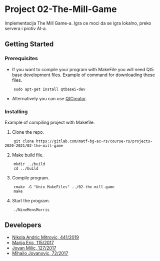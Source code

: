 # Project 02-The-Mill-Game

Implementacija The Mill Game-a. Igra ce moci da se igra lokalno, preko servera i protiv AI-a.

## Getting Started

### Prerequisites

- If you want to compile your program with MakeFile you will need Qt5 base development files.
Example of command for downloading these files.
```
    sudo apt-get install qtbase5-dev
```

- Alternatively you can use [QtCreator](https://www.qt.io/download).

### Installing
Example of compiling project with Makefile.

1. Clone the repo.
```
    git clone https://gitlab.com/matf-bg-ac-rs/course-rs/projects-2020-2021/02-the-mill-game
```
2. Make build file.
```
    mkdir ../build
    cd ../build
```
3. Compile program.
```
    cmake -G "Unix MakeFiles" ../02-the-mill-game
    make
``` 
4. Start the program.
```
    ./NineMensMorris
```

## Developers

- [Nikola Andric Mitrovic, 441/2019](https://gitlab.com/andricmitrovic)
- [Marija Eric, 115/2017](https://gitlab.com/MarijaEric)
- [Jovan Milic, 127/2017](https://gitlab.com/jovan998)
- [Mihailo Jovanovic, 72/2017](https://gitlab.com/oliahim98)
